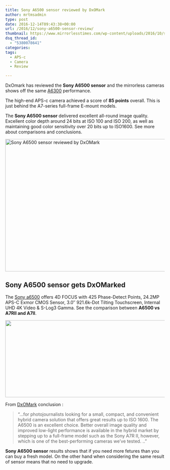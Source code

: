 ```yaml
---
title: Sony A6500 sensor reviewed by DxOMark
author: mrtmsadmin
type: post
date: 2016-12-14T09:43:38+00:00
url: /2016/12/sony-a6500-sensor-review/
thumbnail: https://www.mirrorlesstimes.com/wp-content/uploads/2016/10/sony-a6500.jpg
dsq_thread_id:
  - "5380078641"
categories:
tags:
  - APS-c
  - Camera
  - Review

---
```

DxOmark has reviewed the **Sony A6500 sensor** and the mirrorless cameras shows off the same <a href="http://amzn.to/28KJ0Lz" target="_blank" rel="nofollow">A6300</a> performance.

The high-end APS-c camera achieved a score of **85 points** overall. This is just behind the A7-series full-frame E-mount models.

The **Sony A6500 sensor** delivered excellent all-round image quality. Excellent color depth around 24 bits at ISO 100 and ISO 200, as well as maintaining good color sensitivity over 20 bits up to ISO1600. See more about comparisons and conclusions. <!--more-->

[<img class="aligncenter wp-image-782 size-full" title="Sony A6500 sensor reviewed by DxOMark" src="https://i2.wp.com/www.mirrorlesstimes.com/wp-content/uploads/2016/12/Sony-A6500-sensor-review.png?resize=600%2C418&#038;ssl=1" alt="Sony A6500 sensor reviewed by DxOMark" width="600" height="418" srcset="https://i2.wp.com/www.mirrorlesstimes.com/wp-content/uploads/2016/12/Sony-A6500-sensor-review.png?w=900&ssl=1 900w, https://i2.wp.com/www.mirrorlesstimes.com/wp-content/uploads/2016/12/Sony-A6500-sensor-review.png?resize=300%2C209&ssl=1 300w, https://i2.wp.com/www.mirrorlesstimes.com/wp-content/uploads/2016/12/Sony-A6500-sensor-review.png?resize=768%2C535&ssl=1 768w, https://i2.wp.com/www.mirrorlesstimes.com/wp-content/uploads/2016/12/Sony-A6500-sensor-review.png?resize=700%2C488&ssl=1 700w" sizes="(max-width: 600px) 100vw, 600px" data-recalc-dims="1" />][1]

## Sony A6500 sensor gets DxOMarked

The [Sony a6500][2] offers 4D FOCUS with 425 Phase-Detect Points, 24.2MP APS-C Exmor CMOS Sensor, 3.0″ 921.6k-Dot Tilting Touchscreen, Internal UHD 4K Video & S-Log3 Gamma. See the comparison between **A6500 vs A7RII and A7II**.

[<img class="aligncenter size-full wp-image-783" src="https://i0.wp.com/www.mirrorlesstimes.com/wp-content/uploads/2016/12/Sony-A6500-sensor-comparison1.png?resize=600%2C243&#038;ssl=1" alt="" width="600" height="243" srcset="https://i0.wp.com/www.mirrorlesstimes.com/wp-content/uploads/2016/12/Sony-A6500-sensor-comparison1.png?w=900&ssl=1 900w, https://i0.wp.com/www.mirrorlesstimes.com/wp-content/uploads/2016/12/Sony-A6500-sensor-comparison1.png?resize=300%2C121&ssl=1 300w, https://i0.wp.com/www.mirrorlesstimes.com/wp-content/uploads/2016/12/Sony-A6500-sensor-comparison1.png?resize=768%2C311&ssl=1 768w, https://i0.wp.com/www.mirrorlesstimes.com/wp-content/uploads/2016/12/Sony-A6500-sensor-comparison1.png?resize=700%2C283&ssl=1 700w" sizes="(max-width: 600px) 100vw, 600px" data-recalc-dims="1" />][3]

From <a href="https://www.dxomark.com/Reviews/Sony-A6500-sensor-review" target="_blank">DxOMark</a> conclusion :

> “…for photojournalists looking for a small, compact, and convenient hybrid camera solution that offers great results up to ISO 1600. The A6500 is an excellent choice. Better overall image quality and improved low-light performance is available in the hybrid market by stepping up to a full-frame model such as the Sony A7R II, however, which is one of the best-performing cameras we’ve tested. ..”

**Sony A6500 sensor** results shows that if you need more fetures than you can buy a fresh model. On the other hand when considering the same result of sensor means that no need to upgrade.

 [1]: https://i2.wp.com/www.mirrorlesstimes.com/wp-content/uploads/2016/12/Sony-A6500-sensor-review.png?ssl=1
 [2]: https://www.mirrorlesstimes.com/2016/10/sony-a6500/
 [3]: https://i0.wp.com/www.mirrorlesstimes.com/wp-content/uploads/2016/12/Sony-A6500-sensor-comparison1.png?ssl=1